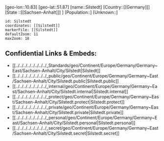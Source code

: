 ﻿---
location: [51.87,10.83]
mapzoom: [7,12] 
mapmarker: city 
type: City
tags:
- geo/City


SpocWebEntityId: 34272
isDeleted: false
confidential: public

---
[geo-lon::10.83]
[geo-lat::51.87]
[name::Silstedt]
[Country::[[Germany]]]
[State ::[[Sachsen-Anhalt]]] ]
[Population::]
[Unknown::]


```leaflet
id: Silstedt
coordinates: [[Silstedt]]
markerFile: [[Silstedt]]
defaultZoom: 11 
maxZoom: 18
```


## Confidential Links & Embeds: 
- [[../../../../../../../../_Standards/geo/Continent/Europe/Germany/Germany~East/Sachsen-Anhalt/City/Silstedt|Silstedt]] 
- [[../../../../../../../../_public/geo/Continent/Europe/Germany/Germany~East/Sachsen-Anhalt/City/Silstedt.public|Silstedt.public]] 
- [[../../../../../../../../_internal/geo/Continent/Europe/Germany/Germany~East/Sachsen-Anhalt/City/Silstedt.internal|Silstedt.internal]] 
- [[../../../../../../../../_protect/geo/Continent/Europe/Germany/Germany~East/Sachsen-Anhalt/City/Silstedt.protect|Silstedt.protect]] 
- [[../../../../../../../../_private/geo/Continent/Europe/Germany/Germany~East/Sachsen-Anhalt/City/Silstedt.private|Silstedt.private]] 
- [[../../../../../../../../_personal/geo/Continent/Europe/Germany/Germany~East/Sachsen-Anhalt/City/Silstedt.personal|Silstedt.personal]] 
- [[../../../../../../../../_secret/geo/Continent/Europe/Germany/Germany~East/Sachsen-Anhalt/City/Silstedt.secret|Silstedt.secret]] 
